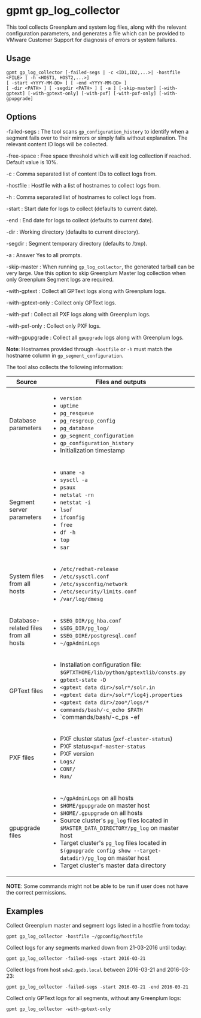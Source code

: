 # gpmt gp_log_collector 

This tool collects Greenplum and system log files, along with the relevant configuration parameters, and generates a file which can be provided to VMware Customer Support for diagnosis of errors or system failures.

## <a id="usage"></a>Usage 

```
gpmt gp_log_collector [-failed-segs | -c <ID1,ID2,...>| -hostfile <FILE> | -h <HOST1, HOST2,...>]
[ -start <YYYY-MM-DD> ] [ -end <YYYY-MM-DD> ]
[ -dir <PATH> ] [ -segdir <PATH> ] [ -a ] [-skip-master] [-with-gptext] [-with-gptext-only] [-with-pxf] [-with-pxf-only] [-with-gpupgrade]
```

## <a id="opts"></a>Options 

-failed-segs
:   The tool scans `gp_configuration_history` to identify when a segment fails over to their mirrors or simply fails without explanation. The relevant content ID logs will be collected.

-free-space
:   Free space threshold which will exit log collection if reached. Default value is 10%.

-c
:   Comma separated list of content IDs to collect logs from.

-hostfile
:   Hostfile with a list of hostnames to collect logs from.

-h
:   Comma separated list of hostnames to collect logs from.

-start
:   Start date for logs to collect \(defaults to current date\).

-end
:   End date for logs to collect \(defaults to current date\).

-dir
:   Working directory \(defaults to current directory\).

-segdir
:   Segment temporary directory \(defaults to /tmp\).

-a
:   Answer Yes to all prompts.

-skip-master
:   When running `gp_log_collector`, the generated tarball can be very large. Use this option to skip Greenplum Master log collection when only Greenplum Segment logs are required.

-with-gptext
:   Collect all GPText logs along with Greenplum logs.

-with-gptext-only
:   Collect only GPText logs.

-with-pxf
:   Collect all PXF logs along with Greenplum logs.

-with-pxf-only
:   Collect only PXF logs.

-with-gpupgrade
:   Collect all `gpupgrade` logs along with Greenplum logs.


**Note**: Hostnames provided through `-hostfile` or `-h` must match the hostname column in `gp_segment_configuration`.

The tool also collects the following information:

| Source | Files and outputs |
| ------ | ----------------- |
| Database parameters | <ul><li>`version`</li><li>`uptime`</li><li>`pg_resqueue`</li><li>`pg_resgroup_config`</li><li>`pg_database`</li><li>`gp_segment_configuration`</li><li>`gp_configuration_history`</li><li>Initialization timestamp</li></ul> |
| Segment server parameters | <ul><li>`uname -a`</li><li>`sysctl -a`</li><li>`psaux`</li><li>`netstat -rn`</li><li>`netstat -i`</li><li>`lsof`</li><li>`ifconfig`</li><li>`free`</li><li>`df -h`</li><li>`top`</li><li>`sar`</li></ul> |
| System files from all hosts | <ul><li>`/etc/redhat-release`</li><li>`/etc/sysctl.conf`</li><li>`/etc/sysconfig/network`</li><li>`/etc/security/limits.conf`</li><li>`/var/log/dmesg`</li></ul> |
| Database-related files from all hosts | <ul><li>`$SEG_DIR/pg_hba.conf`</li><li>`$SEG_DIR/pg_log/`</li><li>`$SEG_DIRE/postgresql.conf`</li><li>`~/gpAdminLogs`</li></ul> |
| GPText files | <ul><li>Installation configuration file: `$GPTXTHOME/lib/python/gptextlib/consts.py` </li><li>`gptext-state -D`</li><li>`<gptext data dir>/solr*/solr.in`</li><li>`<gptext data dir>/solr*/log4j.properties`</li><li>`<gptext data dir>/zoo*/logs/*`</li><li>`commands/bash/-c_echo $PATH`</li><li>`commands/bash/-c_ps -ef | grep solr`</li><li>`commands/bash/-c_ps -ef | grep zookeeper`</li></ul> |
| PXF files | <ul><li>PXF cluster status (`pxf-cluster-status`)</li><li>PXF status`<pxf-master-status`</li><li>PXF version</li><li>`Logs/`</li><li>`CONF/`</li><li>`Run/`</li></ul> |
| gpupgrade files | <ul><li>`~/gpAdminLogs` on all hosts</li><li>`$HOME/gpupgrade` on master host</li><li>`$HOME/.gpupgrade` on all hosts</li><li>Source cluster's `pg_log` files located in `$MASTER_DATA_DIRECTORY/pg_log` on master host</li><li>Target cluster's `pg_log` files located in `$(gpupgrade config show --target-datadir)/pg_log` on master host</li><li>Target cluster's master data directory</li></ul> |

**NOTE**: Some commands might not be able to be run if user does not have the correct permissions.

## <a id="exs"></a>Examples 

Collect Greenplum master and segment logs listed in a hostfile from today:

```
gpmt gp_log_collector -hostfile ~/gpconfig/hostfile
```

Collect logs for any segments marked down from 21-03-2016 until today:

```
gpmt gp_log_collector -failed-segs -start 2016-03-21
```

Collect logs from host `sdw2.gpdb.local` between 2016-03-21 and 2016-03-23:

```
gpmt gp_log_collector -failed-segs -start 2016-03-21 -end 2016-03-21
```

Collect only GPText logs for all segments, without any Greenplum logs:

```
gpmt gp_log_collector -with-gptext-only
```

